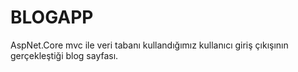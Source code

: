 # BLOGAPP
AspNet.Core mvc ile veri tabanı kullandığımız kullanıcı giriş çıkışının gerçekleştiği blog sayfası.
